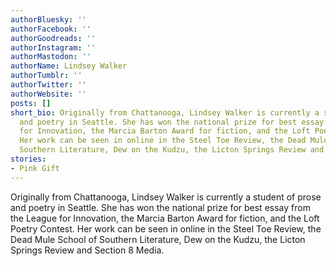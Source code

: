 ```yaml
---
authorBluesky: ''
authorFacebook: ''
authorGoodreads: ''
authorInstagram: ''
authorMastodon: ''
authorName: Lindsey Walker
authorTumblr: ''
authorTwitter: ''
authorWebsite: ''
posts: []
short_bio: Originally from Chattanooga, Lindsey Walker is currently a student of prose
  and poetry in Seattle. She has won the national prize for best essay from the League
  for Innovation, the Marcia Barton Award for fiction, and the Loft Poetry Contest.
  Her work can be seen in online in the Steel Toe Review, the Dead Mule School of
  Southern Literature, Dew on the Kudzu, the Licton Springs Review and Section 8 Media.
stories:
- Pink Gift
---
```


Originally from Chattanooga, Lindsey Walker is currently a student of prose and poetry in Seattle. She has won the national prize for best essay from the League for Innovation, the Marcia Barton Award for fiction, and the Loft Poetry Contest. Her work can be seen in online in the Steel Toe Review, the Dead Mule School of Southern Literature, Dew on the Kudzu, the Licton Springs Review and Section 8 Media.